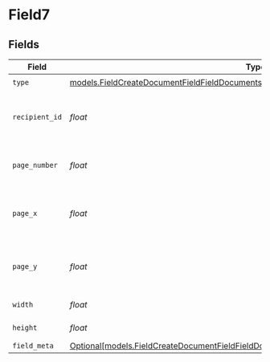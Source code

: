 # Field7


## Fields

| Field                                                                                                                                                                            | Type                                                                                                                                                                             | Required                                                                                                                                                                         | Description                                                                                                                                                                      |
| -------------------------------------------------------------------------------------------------------------------------------------------------------------------------------- | -------------------------------------------------------------------------------------------------------------------------------------------------------------------------------- | -------------------------------------------------------------------------------------------------------------------------------------------------------------------------------- | -------------------------------------------------------------------------------------------------------------------------------------------------------------------------------- |
| `type`                                                                                                                                                                           | [models.FieldCreateDocumentFieldFieldDocumentsFieldsRequestRequestBody7Type](../models/fieldcreatedocumentfieldfielddocumentsfieldsrequestrequestbody7type.md)                   | :heavy_check_mark:                                                                                                                                                               | N/A                                                                                                                                                                              |
| `recipient_id`                                                                                                                                                                   | *float*                                                                                                                                                                          | :heavy_check_mark:                                                                                                                                                               | The ID of the recipient to create the field for.                                                                                                                                 |
| `page_number`                                                                                                                                                                    | *float*                                                                                                                                                                          | :heavy_check_mark:                                                                                                                                                               | The page number the field will be on.                                                                                                                                            |
| `page_x`                                                                                                                                                                         | *float*                                                                                                                                                                          | :heavy_check_mark:                                                                                                                                                               | The X coordinate of where the field will be placed.                                                                                                                              |
| `page_y`                                                                                                                                                                         | *float*                                                                                                                                                                          | :heavy_check_mark:                                                                                                                                                               | The Y coordinate of where the field will be placed.                                                                                                                              |
| `width`                                                                                                                                                                          | *float*                                                                                                                                                                          | :heavy_check_mark:                                                                                                                                                               | The width of the field.                                                                                                                                                          |
| `height`                                                                                                                                                                         | *float*                                                                                                                                                                          | :heavy_check_mark:                                                                                                                                                               | The height of the field.                                                                                                                                                         |
| `field_meta`                                                                                                                                                                     | [Optional[models.FieldCreateDocumentFieldFieldDocumentsFieldsRequestRequestBodyFieldMeta]](../models/fieldcreatedocumentfieldfielddocumentsfieldsrequestrequestbodyfieldmeta.md) | :heavy_minus_sign:                                                                                                                                                               | N/A                                                                                                                                                                              |